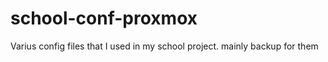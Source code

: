 # school-conf-proxmox
Varius config files that I used in my school project.
mainly backup for them 
